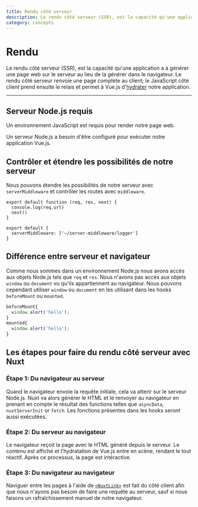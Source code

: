 ```yaml
---
title: Rendu côté serveur
description: Le rendu côté serveur (SSR), est la capacité qu'une application a à générer une page web sur le serveur au lieu de la générer dans le navigateur.
category: concepts
---
```

# Rendu

Le rendu côté serveur (SSR), est la capacité qu'une application a à générer une page web sur le serveur au lieu de la générer dans le navigateur. Le rendu côté serveur renvoie une page complète au client; le JavaScript côté client prend ensuite le relais et permet à Vue.js d'[hydrater](https://ssr.vuejs.org/guide/hydration.html) notre application.

---

## Serveur Node.js requis

Un environnement JavaScript est requis pour render notre page web.

Un serveur Node.js a besoin d'être configuré pour exécuter notre application Vue.js.

## Contrôler et étendre les possibilités de notre serveur

Nous pouvons étendre les possibilités de notre serveur avec `serverMiddleware` et contrôler les routes avec `middleware`.

```js{}[server-middleware/logger.js]
export default function (req, res, next) {
  console.log(req.url)
  next()
}
```

```js{}[nuxt.config.js]
export default {
  serverMiddleware: ['~/server-middleware/logger']
}
```

## Différence entre serveur et navigateur

Comme nous sommes dans un environnement Node.js nous avons accès aux objets Node.js tels que `req` et `res`. Nous n'avons pas accès aux objets `window` ou `document` vu qu'ils appartiennent au navigateur. Nous pouvons cependant utiliser `window` ou `document` en les utilisant dans les hooks `beforeMount` ou `mounted`.

```js
beforeMount{
  window.alert('hello');
}
mounted{
  window.alert('hello');
}
```

## Les étapes pour faire du rendu côté serveur avec Nuxt

### Étape 1: Du navigateur au serveur

Quand le navigateur envoie la requête initiale, cela va atterir sur le serveur Node.js. Nuxt va alors générer le HTML et le renvoyer au navigateur en prenant en compte le résultat des functions telles que `asyncData`, `nuxtServerInit` or `fetch`. Les fonctions présentes dans les hooks seront aussi exécutées.

### Étape 2: Du serveur au navigateur

Le navigateur reçoit la page avec le HTML généré depuis le serveur. Le contenu est affiché et l'hydratation de Vue.js entre en scène, rendant le tout réactif. Après ce processus, la page est intéractive.

### Étape 3: Du navigateur au navigateur

Naviguer entre les pages à l'aide de [`<NuxtLink>`](/docs/features/nuxt-components#the-nuxtlink-component) est fait du côté client afin que nous n'ayons pas besoin de faire une requête au serveur, sauf si nous faisons un rafraîchissement manuel de notre navigateur.
